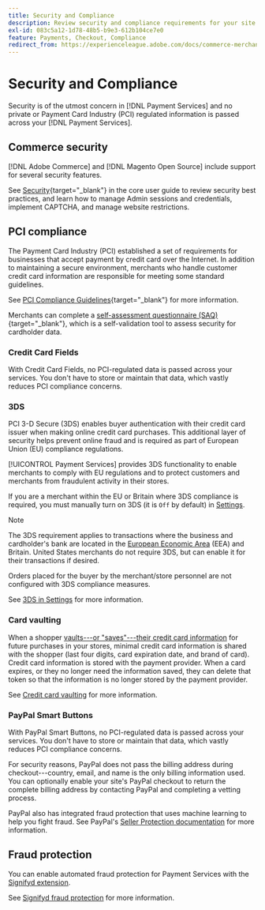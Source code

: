 ```yaml
---
title: Security and Compliance
description: Review security and compliance requirements for your site.
exl-id: 083c5a12-1d78-48b5-b9e3-612b104ce7e0
feature: Payments, Checkout, Compliance
redirect_from: https://experienceleague.adobe.com/docs/commerce-merchant-services/payment-services/security.html
---
```

# Security and Compliance

Security is of the utmost concern in [!DNL Payment Services] and no private or Payment Card Industry (PCI) regulated information is passed across your [!DNL Payment Services].

## Commerce security

[!DNL Adobe Commerce] and [!DNL Magento Open Source] include support for several security features.

See [Security](https://docs.magento.com/user-guide/stores/security.html){target="_blank"} in the core user guide to review security best practices, and learn how to manage Admin sessions and credentials, implement CAPTCHA, and manage website restrictions.

## PCI compliance

The Payment Card Industry (PCI) established a set of requirements for businesses that accept payment by credit card over the Internet. In addition to maintaining a secure environment, merchants who handle customer credit card information are responsible for meeting some standard guidelines.

See [PCI Compliance Guidelines](https://docs.magento.com/user-guide/stores/compliance-pci.html){target="_blank"} for more information.

Merchants can complete a [self-assessment questionnaire (SAQ)](https://www.pcisecuritystandards.org/pci_security/completing_self_assessment){target="_blank"}, which is a self-validation tool to assess security for cardholder data.

### Credit Card Fields

With Credit Card Fields, no PCI-regulated data is passed across your services. You don't have to store or maintain that data, which vastly reduces PCI compliance concerns.

### 3DS

PCI 3-D Secure (3DS) enables buyer authentication with their credit card issuer when making online credit card purchases. This additional layer of security helps prevent online fraud and is required as part of European Union (EU) compliance regulations.

[!UICONTROL Payment Services] provides 3DS functionality to enable merchants to comply with EU regulations and to protect customers and merchants from fraudulent activity in their stores.

If you are a merchant within the EU or Britain where 3DS compliance is required, you must manually turn on 3DS (it is `Off` by default) in [Settings](settings.md#credit-card-fields).

   >[!NOTE]
   >
   >The 3DS requirement applies to transactions where the business and cardholder's bank are located in the [European Economic Area](https://www.efta.int/eea) (EEA) and Britain. United States merchants do not require 3DS, but can enable it for their transactions if desired.

Orders placed for the buyer by the merchant/store personnel are not configured with 3DS compliance measures.

See [3DS in Settings](settings.md#3ds) for more information.

### Card vaulting

When a shopper [vaults---or "saves"---their credit card information](vaulting.md) for future purchases in your stores, minimal credit card information is shared with the shopper (last four digits, card expiration date, and brand of card). Credit card information is stored with the payment provider. When a card expires, or they no longer need the information saved, they can delete that token so that the information is no longer stored by the payment provider.

See [Credit card vaulting](vaulting.md) for more information.

### PayPal Smart Buttons

With PayPal Smart Buttons, no PCI-regulated data is passed across your services. You don't have to store or maintain that data, which vastly reduces PCI compliance concerns.

For security reasons, PayPal does not pass the billing address during checkout---country, email, and name is the only billing information used. You can optionally enable your site's PayPal checkout to return the complete billing address by contacting PayPal and completing a vetting process.

PayPal also has integrated fraud protection that uses machine learning to help you fight fraud. See PayPal's [Seller Protection documentation](https://www.paypal.com/us/webapps/mpp/security/seller-protection) for more information.

## Fraud protection

You can enable automated fraud protection for Payment Services with the [Signifyd extension](https://commercemarketplace.adobe.com/signifyd-module-connect.html).

See [Signifyd fraud protection](fraud-protection.md) for more information.

